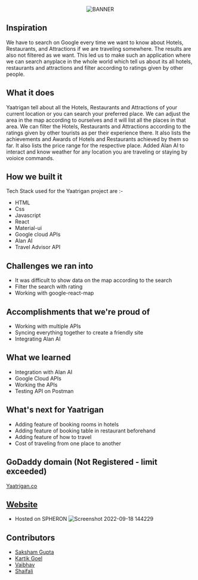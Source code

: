 <p align="center">
  <img src="https://user-images.githubusercontent.com/78898621/190886694-85408623-bee3-4bd8-807b-b4fa580ac281.png" alt="BANNER">
</p>

## Inspiration
We have to search on Google every time we want to know about Hotels, Restaurants, and Attractions if we are traveling somewhere. The results are also not filtered as we want. This led us to make such an application where we can search anyplace in the whole world which tell us about its all hotels, restaurants and attractions and filter according to ratings given by other people. 
## What it does
Yaatrigan tell about all the Hotels, Restaurants and Attractions of your current location or you can search your preferred place. We can adjust the area in the map according to ourselves and it will list all the places in that area. We can filter the Hotels, Restaurants and Attractions according to the ratings given by other tourists as per their experience there. It also lists the achievements and Awards of Hotels and Restaurants achieved by them so far. It also lists the price range for the respective place. Added Alan AI to interact and know weather for any location you are traveling or staying by voioice commands.
## How we built it
Tech Stack used for the Yaatrigan project are :-
- HTML
- Css
- Javascript
- React
- Material-ui
- Google cloud APIs
- Alan AI
- Travel Advisor API
## Challenges we ran into
- It was difficult to show data on the map according to the search
- Filter the search with rating
- Working with google-react-map
## Accomplishments that we're proud of
- Working with multiple APIs
- Syncing everything together to create a friendly site
- Integrating Alan AI
## What we learned
- Integration with Alan AI
- Google Cloud APIs
- Working the APIs
- Testing API on Postman
## What's next for Yaatrigan
- Adding feature of booking rooms in hotels
- Adding feature of booking table in restaurant beforehand
- Adding feature of how to travel
- Cost of traveling from one place to another
## GoDaddy domain (Not Registered - limit exceeded)
[Yaatrigan.co](Yaatrigan.co)
## [Website](https://spheron.infura-ipfs.io/ipfs/QmYjvAzC5uqdA6iXPcQhLadB9BVHsz9veBjXqD1nF9Zktj/)
- Hosted on SPHERON
![Screenshot 2022-09-18 144229](https://user-images.githubusercontent.com/78898621/190894800-75102cc8-5a90-4769-9299-a32d0bb6ccc2.png)
## Contributors
- [Saksham Gupta](https://github.com/Saksham-Gupta-30)
- [Kartik Goel](https://github.com/kartik739)
- [Vaibhav](https://github.com/Vaibhav-20022002)
- [Shaifali](https://github.com/Shaifali-2000)
